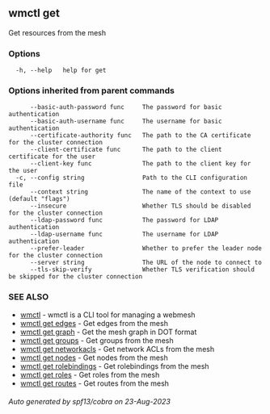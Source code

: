 ## wmctl get

Get resources from the mesh

### Options

```
  -h, --help   help for get
```

### Options inherited from parent commands

```
      --basic-auth-password func     The password for basic authentication
      --basic-auth-username func     The username for basic authentication
      --certificate-authority func   The path to the CA certificate for the cluster connection
      --client-certificate func      The path to the client certificate for the user
      --client-key func              The path to the client key for the user
  -c, --config string                Path to the CLI configuration file
      --context string               The name of the context to use (default "flags")
      --insecure                     Whether TLS should be disabled for the cluster connection
      --ldap-password func           The password for LDAP authentication
      --ldap-username func           The username for LDAP authentication
      --prefer-leader                Whether to prefer the leader node for the cluster connection
      --server string                The URL of the node to connect to
      --tls-skip-verify              Whether TLS verification should be skipped for the cluster connection
```

### SEE ALSO

* [wmctl](wmctl.md)	 - wmctl is a CLI tool for managing a webmesh
* [wmctl get edges](wmctl_get_edges.md)	 - Get edges from the mesh
* [wmctl get graph](wmctl_get_graph.md)	 - Get the mesh graph in DOT format
* [wmctl get groups](wmctl_get_groups.md)	 - Get groups from the mesh
* [wmctl get networkacls](wmctl_get_networkacls.md)	 - Get network ACLs from the mesh
* [wmctl get nodes](wmctl_get_nodes.md)	 - Get nodes from the mesh
* [wmctl get rolebindings](wmctl_get_rolebindings.md)	 - Get rolebindings from the mesh
* [wmctl get roles](wmctl_get_roles.md)	 - Get roles from the mesh
* [wmctl get routes](wmctl_get_routes.md)	 - Get routes from the mesh

###### Auto generated by spf13/cobra on 23-Aug-2023
